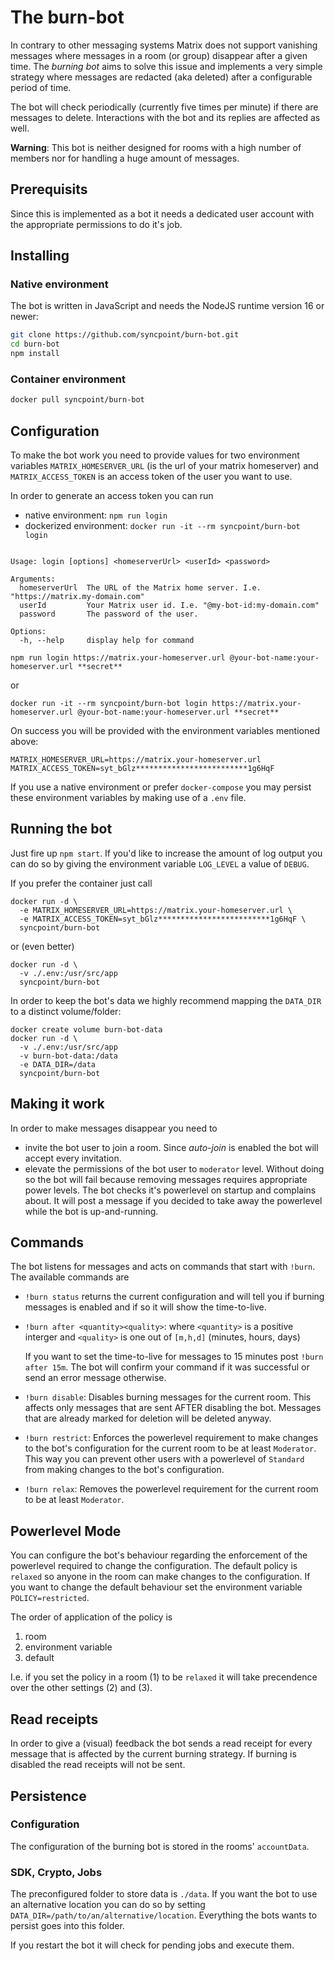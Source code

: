 # The burn-bot

In contrary to other messaging systems Matrix does not support vanishing messages where messages in a room (or group) disappear after a given time.
The _burning bot_ aims to solve this issue and implements a very simple strategy where messages are redacted (aka deleted) after a configurable period of time.

The bot will check periodically (currently five times per minute) if there are messages to delete. Interactions with the bot and its replies are affected as well.

__Warning__: This bot is neither designed for rooms with a high number of members nor for handling a huge amount of messages.

## Prerequisits

Since this is implemented as a bot it needs a dedicated user account with the appropriate permissions to do it's job.

## Installing

### Native environment

The bot is written in JavaScript and needs the NodeJS runtime version 16 or newer:

```bash
git clone https://github.com/syncpoint/burn-bot.git
cd burn-bot
npm install
```

### Container environment

```bash
docker pull syncpoint/burn-bot
``````

## Configuration

To make the bot work you need to provide values for two environment variables `MATRIX_HOMESERVER_URL` (is the url of your matrix homeserver) and `MATRIX_ACCESS_TOKEN` 
is an access token of the user you want to use.

In order to generate an access token you can run

  * native environment: `npm run login`
  * dockerized environment: `docker run -it --rm syncpoint/burn-bot login`

```

Usage: login [options] <homeserverUrl> <userId> <password>

Arguments:
  homeserverUrl  The URL of the Matrix home server. I.e. "https://matrix.my-domain.com"
  userId         Your Matrix user id. I.e. "@my-bot-id:my-domain.com"
  password       The password of the user.

Options:
  -h, --help     display help for command
```

`npm run login https://matrix.your-homeserver.url @your-bot-name:your-homeserver.url **secret**`

or

`docker run -it --rm syncpoint/burn-bot login https://matrix.your-homeserver.url @your-bot-name:your-homeserver.url **secret**`

On success you will be provided with the environment variables mentioned above:

```
MATRIX_HOMESERVER_URL=https://matrix.your-homeserver.url
MATRIX_ACCESS_TOKEN=syt_bGlz*************************1g6HqF
```

If you use a native environment or prefer `docker-compose` you may persist these environment variables by making use of a `.env` file.

## Running the bot

Just fire up `npm start`. If you'd like to increase the amount of log output you can do so by giving the environment variable `LOG_LEVEL` a value of `DEBUG`.

If you prefer the container just call

```
docker run -d \
  -e MATRIX_HOMESERVER_URL=https://matrix.your-homeserver.url \
  -e MATRIX_ACCESS_TOKEN=syt_bGlz*************************1g6HqF \
  syncpoint/burn-bot
```

or (even better)

```
docker run -d \
  -v ./.env:/usr/src/app
  syncpoint/burn-bot
```

In order to keep the bot's data we highly recommend mapping the `DATA_DIR` to a distinct volume/folder:

```
docker create volume burn-bot-data
docker run -d \
  -v ./.env:/usr/src/app
  -v burn-bot-data:/data
  -e DATA_DIR=/data
  syncpoint/burn-bot
```

## Making it work

In order to make messages disappear you need to
* invite the bot user to join a room. Since _auto-join_ is enabled the bot will accept every invitation.
* elevate the permissions of the bot user to `moderator` level. Without doing so the bot will fail because removing messages requires appropriate power levels. 
The bot checks it's powerlevel on startup and complains about. It will post a message if you decided to take away the powerlevel while the bot is up-and-running.

## Commands

The bot listens for messages and acts on commands that start with `!burn`. The available commands are
* `!burn status` returns the current configuration and will tell you if burning messages is enabled and if so it will show the time-to-live.

* `!burn after <quantity><quality>`: where 
  `<quantity>` is a positive interger and 
  `<quality>` is one out of `[m,h,d]` (minutes, hours, days)

  If you want to set the time-to-live for messages to 15 minutes post `!burn after 15m`. The bot will confirm your command if it was successful or send an error message otherwise.

* `!burn disable`: Disables burning messages for the current room. This affects only messages that are sent AFTER disabling the bot. Messages that are already marked for deletion will be deleted anyway.

* `!burn restrict`: Enforces the powerlevel requirement to make changes to the bot's configuration for the current room to be at least `Moderator`. This way you can prevent other users with a powerlevel of `Standard` from making changes to the bot's configuration.
* `!burn relax`: Removes the powerlevel requirement for the current room to be at least `Moderator`.

## Powerlevel Mode

You can configure the bot's behaviour regarding the enforcement of the powerlevel required to change the configuration. The default policy is `relaxed` so anyone in
the room can make changes to the configuration. If you want to change the default behaviour set the environment variable `POLICY=restricted`.

The order of application of the policy is
1) room
2) environment variable
3) default

I.e. if you set the policy in a room (1) to be `relaxed` it will take precendence over the other settings (2) and (3).

## Read receipts

In order to give a (visual) feedback the bot sends a read receipt for every message that is affected by the current burning strategy. If burning is disabled the read receipts will not be sent.

## Persistence

### Configuration
The configuration of the burning bot is stored in the rooms' `accountData`.

### SDK, Crypto, Jobs

The preconfigured folder to store data is `./data`. If you want the bot to use an alternative location you can do so by setting `DATA_DIR=/path/to/an/alternative/location`.
Everything the bots wants to persist goes into this folder.

If you restart the bot it will check for pending jobs and execute them.